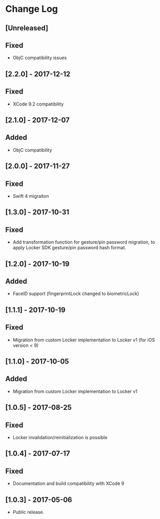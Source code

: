 # Change Log

## [Unreleased]

## Fixed 
- ObjC compatibility issues

## [2.2.0] - 2017-12-12

## Fixed
- XCode 9.2 compatibility

## [2.1.0] - 2017-12-07

## Added
- ObjC compatibility

## [2.0.0] - 2017-11-27

## Fixed
- Swift 4 migraiton

## [1.3.0] - 2017-10-31

## Fixed
- Add transformation function for gesture/pin password migration, to apply Locker SDK gesture/pin password hash format.

## [1.2.0] - 2017-10-19

## Added
- FaceID support (fingerprintLock changed to biometricLock)

## [1.1.1] - 2017-10-19

## Fixed
- Migration from custom Locker implementation to Locker v1 (for iOS version < 9)

## [1.1.0] - 2017-10-05

## Added
- Migration from custom Locker implementation to Locker v1

## [1.0.5] - 2017-08-25

## Fixed
- Locker invalidation/reinitialization is possible

## [1.0.4] - 2017-07-17

## Fixed
- Documentation and build compatibility with XCode 9

## [1.0.3] - 2017-05-06

- Public release.
